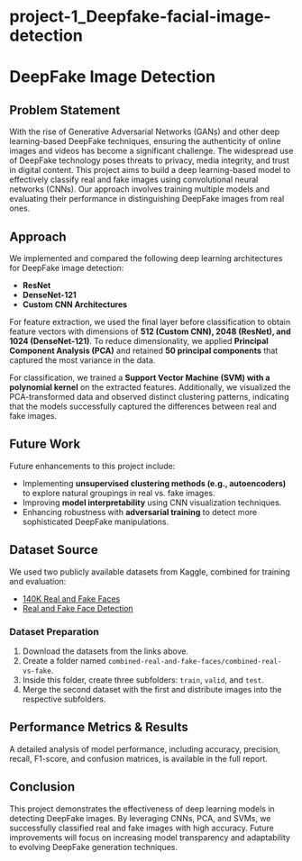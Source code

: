 # project-1_Deepfake-facial-image-detection

# DeepFake Image Detection

## Problem Statement
With the rise of Generative Adversarial Networks (GANs) and other deep learning-based DeepFake techniques, ensuring the authenticity of online images and videos has become a significant challenge. The widespread use of DeepFake technology poses threats to privacy, media integrity, and trust in digital content. This project aims to build a deep learning-based model to effectively classify real and fake images using convolutional neural networks (CNNs). Our approach involves training multiple models and evaluating their performance in distinguishing DeepFake images from real ones.

## Approach
We implemented and compared the following deep learning architectures for DeepFake image detection:
- **ResNet**
- **DenseNet-121**
- **Custom CNN Architectures**

For feature extraction, we used the final layer before classification to obtain feature vectors with dimensions of **512 (Custom CNN), 2048 (ResNet), and 1024 (DenseNet-121)**. To reduce dimensionality, we applied **Principal Component Analysis (PCA)** and retained **50 principal components** that captured the most variance in the data.

For classification, we trained a **Support Vector Machine (SVM) with a polynomial kernel** on the extracted features. Additionally, we visualized the PCA-transformed data and observed distinct clustering patterns, indicating that the models successfully captured the differences between real and fake images.

## Future Work
Future enhancements to this project include:
- Implementing **unsupervised clustering methods (e.g., autoencoders)** to explore natural groupings in real vs. fake images.
- Improving **model interpretability** using CNN visualization techniques.
- Enhancing robustness with **adversarial training** to detect more sophisticated DeepFake manipulations.

## Dataset Source
We used two publicly available datasets from Kaggle, combined for training and evaluation:
- [140K Real and Fake Faces](https://www.kaggle.com/xhlulu/140k-real-and-fake-faces)
- [Real and Fake Face Detection](https://www.kaggle.com/ciplab/real-and-fake-face-detection)

### Dataset Preparation
1. Download the datasets from the links above.
2. Create a folder named `combined-real-and-fake-faces/combined-real-vs-fake`.
3. Inside this folder, create three subfolders: `train`, `valid`, and `test`.
4. Merge the second dataset with the first and distribute images into the respective subfolders.

## Performance Metrics & Results
A detailed analysis of model performance, including accuracy, precision, recall, F1-score, and confusion matrices, is available in the full report.

## Conclusion
This project demonstrates the effectiveness of deep learning models in detecting DeepFake images. By leveraging CNNs, PCA, and SVMs, we successfully classified real and fake images with high accuracy. Future improvements will focus on increasing model transparency and adaptability to evolving DeepFake generation techniques.
